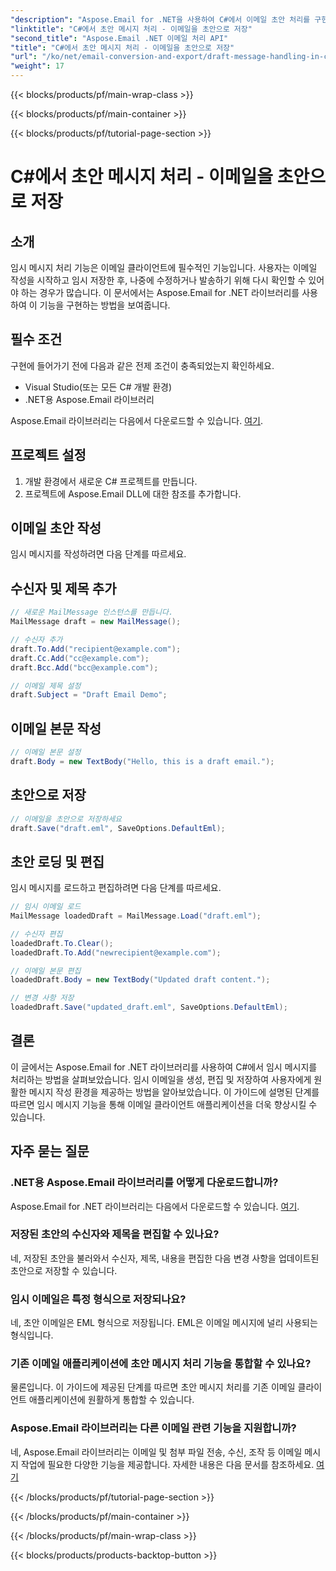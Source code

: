 ```yaml
---
"description": "Aspose.Email for .NET을 사용하여 C#에서 이메일 초안 처리를 구현하는 방법을 알아보세요. 초안을 원활하게 작성, 편집 및 저장할 수 있습니다."
"linktitle": "C#에서 초안 메시지 처리 - 이메일을 초안으로 저장"
"second_title": "Aspose.Email .NET 이메일 처리 API"
"title": "C#에서 초안 메시지 처리 - 이메일을 초안으로 저장"
"url": "/ko/net/email-conversion-and-export/draft-message-handling-in-csharp-saving-email-as-draft/"
"weight": 17
---
```


{{< blocks/products/pf/main-wrap-class >}}

{{< blocks/products/pf/main-container >}}

{{< blocks/products/pf/tutorial-page-section >}}

# C#에서 초안 메시지 처리 - 이메일을 초안으로 저장


## 소개

임시 메시지 처리 기능은 이메일 클라이언트에 필수적인 기능입니다. 사용자는 이메일 작성을 시작하고 임시 저장한 후, 나중에 수정하거나 발송하기 위해 다시 확인할 수 있어야 하는 경우가 많습니다. 이 문서에서는 Aspose.Email for .NET 라이브러리를 사용하여 이 기능을 구현하는 방법을 보여줍니다.

## 필수 조건

구현에 들어가기 전에 다음과 같은 전제 조건이 충족되었는지 확인하세요.

- Visual Studio(또는 모든 C# 개발 환경)
- .NET용 Aspose.Email 라이브러리

Aspose.Email 라이브러리는 다음에서 다운로드할 수 있습니다. [여기](https://releases.aspose.com/email/net).

## 프로젝트 설정

1. 개발 환경에서 새로운 C# 프로젝트를 만듭니다.
2. 프로젝트에 Aspose.Email DLL에 대한 참조를 추가합니다.

## 이메일 초안 작성

임시 메시지를 작성하려면 다음 단계를 따르세요.

## 수신자 및 제목 추가

```csharp
// 새로운 MailMessage 인스턴스를 만듭니다.
MailMessage draft = new MailMessage();

// 수신자 추가
draft.To.Add("recipient@example.com");
draft.Cc.Add("cc@example.com");
draft.Bcc.Add("bcc@example.com");

// 이메일 제목 설정
draft.Subject = "Draft Email Demo";
```

## 이메일 본문 작성

```csharp
// 이메일 본문 설정
draft.Body = new TextBody("Hello, this is a draft email.");
```

## 초안으로 저장

```csharp
// 이메일을 초안으로 저장하세요
draft.Save("draft.eml", SaveOptions.DefaultEml);
```

## 초안 로딩 및 편집

임시 메시지를 로드하고 편집하려면 다음 단계를 따르세요.

```csharp
// 임시 이메일 로드
MailMessage loadedDraft = MailMessage.Load("draft.eml");

// 수신자 편집
loadedDraft.To.Clear();
loadedDraft.To.Add("newrecipient@example.com");

// 이메일 본문 편집
loadedDraft.Body = new TextBody("Updated draft content.");

// 변경 사항 저장
loadedDraft.Save("updated_draft.eml", SaveOptions.DefaultEml);
```

## 결론

이 글에서는 Aspose.Email for .NET 라이브러리를 사용하여 C#에서 임시 메시지를 처리하는 방법을 살펴보았습니다. 임시 이메일을 생성, 편집 및 저장하여 사용자에게 원활한 메시지 작성 환경을 제공하는 방법을 알아보았습니다. 이 가이드에 설명된 단계를 따르면 임시 메시지 기능을 통해 이메일 클라이언트 애플리케이션을 더욱 향상시킬 수 있습니다.

## 자주 묻는 질문

### .NET용 Aspose.Email 라이브러리를 어떻게 다운로드합니까?

Aspose.Email for .NET 라이브러리는 다음에서 다운로드할 수 있습니다. [여기](https://releases.aspose.com/email/net).

### 저장된 초안의 수신자와 제목을 편집할 수 있나요?

네, 저장된 초안을 불러와서 수신자, 제목, 내용을 편집한 다음 변경 사항을 업데이트된 초안으로 저장할 수 있습니다.

### 임시 이메일은 특정 형식으로 저장되나요?

네, 초안 이메일은 EML 형식으로 저장됩니다. EML은 이메일 메시지에 널리 사용되는 형식입니다.

### 기존 이메일 애플리케이션에 초안 메시지 처리 기능을 통합할 수 있나요?

물론입니다. 이 가이드에 제공된 단계를 따르면 초안 메시지 처리를 기존 이메일 클라이언트 애플리케이션에 원활하게 통합할 수 있습니다.

### Aspose.Email 라이브러리는 다른 이메일 관련 기능을 지원합니까?

네, Aspose.Email 라이브러리는 이메일 및 첨부 파일 전송, 수신, 조작 등 이메일 메시지 작업에 필요한 다양한 기능을 제공합니다. 자세한 내용은 다음 문서를 참조하세요. [여기](https://reference.aspose.com)

{{< /blocks/products/pf/tutorial-page-section >}}

{{< /blocks/products/pf/main-container >}}

{{< /blocks/products/pf/main-wrap-class >}}

{{< blocks/products/products-backtop-button >}}